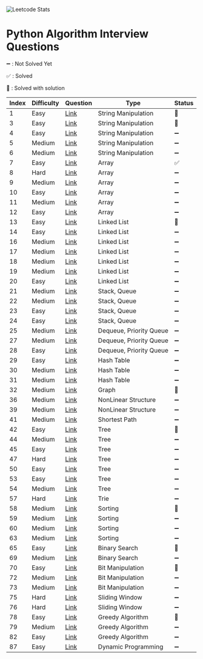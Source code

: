![Leetcode Stats](https://leetcard.jacoblin.cool/da-head0?theme=unicorn)

# Python Algorithm Interview Questions  

➖ : Not Solved Yet

✅ : Solved

🌿 : Solved with solution

| Index | Difficulty | Question | Type | Status |
|-------| ---------- | -------- | -----| -------- |
|1      | Easy     |[Link](https://leetcode.com/problems/valid-palindrome/)| String Manipulation | 🌿 |
|3      | Easy     |[Link](https://leetcode.com/problems/reorder-data-in-log-files/)| String Manipulation | 🌿 |
|4      | Easy     |[Link](https://leetcode.com/problems/most-common-word/)| String Manipulation | ➖ |
|5      | Medium   |[Link](https://leetcode.com/problems/group-anagrams/)| String Manipulation | ➖ |
|6      | Medium   |[Link](https://leetcode.com/problems/longest-palindromic-substring/)| String Manipulation | ➖ |
|7      | Easy     |[Link](https://leetcode.com/problems/trapping-rain-water/)| Array | ✅ |
|8      | Hard     |[Link](https://leetcode.com/problems/two-sum/)| Array | ➖ |
|9      | Medium   |[Link](https://leetcode.com/problems/3sum/)| Array | ➖ |
|10     | Easy     |[Link](https://leetcode.com/problems/array-partition-i/)| Array | ➖ |
|11     | Medium   |[Link](https://leetcode.com/problems/product-of-array-except-self/)| Array | ➖ |
|12     | Easy     |[Link](https://leetcode.com/problems/best-time-to-buy-and-sell-stock/)| Array | ➖ |
|13     | Easy     |[Link](https://leetcode.com/problems/palindrome-linked-list/)| Linked List | 🌿 |
|14     | Easy     |[Link](https://leetcode.com/problems/merge-two-sorted-lists/)| Linked List | ➖ |
|16     | Medium   |[Link](https://leetcode.com/problems/add-two-numbers/)| Linked List | ➖ |
|17     | Medium   |[Link](https://leetcode.com/problems/swap-nodes-in-pairs/)| Linked List | ➖ |
|18     | Medium   |[Link](https://leetcode.com/problems/odd-even-linked-list/)| Linked List | ➖ |
|19     | Medium   |[Link](https://leetcode.com/problems/reverse-linked-list-ii/)| Linked List | ➖ |
|20     | Easy     |[Link](https://leetcode.com/problems/valid-parentheses/)| Linked List | ➖ |
|21     | Medium   |[Link](https://leetcode.com/problems/remove-duplicate-letters/)| Stack, Queue | ➖ |
|22     | Medium   |[Link](https://leetcode.com/problems/daily-temperatures/)| Stack, Queue | ➖ |
|23     | Easy     |[Link](https://leetcode.com/problems/implement-stack-using-queues/)| Stack, Queue | ➖ |
|24     | Easy     |[Link](https://leetcode.com/problems/implement-queue-using-stacks/)| Stack, Queue | ➖ |
|25     | Medium   |[Link](https://leetcode.com/problems/design-circular-queue/)| Dequeue, Priority Queue | ➖ |
|27     | Medium   |[Link](https://leetcode.com/problems/merge-k-sorted-lists/)| Dequeue, Priority Queue | ➖ |
|28     | Easy     |[Link](https://leetcode.com/problems/design-hashmap/)| Dequeue, Priority Queue | ➖ |
|29     | Easy     |[Link](https://leetcode.com/problems/jewels-and-stones/)| Hash Table | ➖ |
|30     | Medium   |[Link](https://leetcode.com/problems/longest-substring-without-repeating-characters/)| Hash Table | ➖ |
|31     | Medium   |[Link](https://leetcode.com/problems/top-k-frequent-elements/)| Hash Table | ➖ |
|32     | Medium   |[Link](https://leetcode.com/problems/number-of-islands/)| Graph | 🌿 |
|36     | Medium   |[Link](https://leetcode.com/problems/combination-sum/)| NonLinear Structure | ➖ |
|39     | Medium   |[Link](https://leetcode.com/problems/course-schedule/)| NonLinear Structure | ➖ |
|41     | Medium   |[Link](https://leetcode.com/problems/cheapest-flights-within-k-stops/)| Shortest Path | ➖ |
|42     | Easy     |[Link](https://leetcode.com/problems/maximum-depth-of-binary-tree/)| Tree | 🌿 |
|44     | Medium   |[Link](https://leetcode.com/problems/longest-univalue-path/)| Tree | ➖ |
|45     | Easy     |[Link](https://leetcode.com/problems/invert-binary-tree/)| Tree | ➖ |
|47     | Hard     |[Link](https://leetcode.com/problems/serialize-and-deserialize-binary-tree/)| Tree | ➖ |
|50     | Easy     |[Link](https://leetcode.com/problems/convert-sorted-array-to-binary-search-tree/)| Tree | ➖ |
|53     | Easy     |[Link](https://leetcode.com/problems/minimum-distance-between-bst-nodes/)| Tree | ➖ |
|54     | Medium   |[Link](https://leetcode.com/problems/construct-binary-tree-from-preorder-and-inorder-traversal/)| Tree | ➖ |
|57     | Hard     |[Link](https://leetcode.com/problems/palindrome-pairs/)| Trie | ➖ |
|58     | Medium   |[Link](https://leetcode.com/problems/sort-list/)| Sorting | 🌿 |
|59     | Medium   |[Link](https://leetcode.com/problems/merge-intervals/)| Sorting | ➖ |
|60     | Medium   |[Link](https://leetcode.com/problems/insertion-sort-list/)| Sorting | ➖ |
|63     | Medium   |[Link](https://leetcode.com/problems/sort-colors/)| Sorting | ➖ |
|65     | Easy     |[Link](https://leetcode.com/problems/binary-search/)| Binary Search | 🌿 |
|69     | Medium   |[Link](https://leetcode.com/problems/search-a-2d-matrix-ii/)| Binary Search | ➖ |
|70     | Easy     |[Link](https://leetcode.com/problems/single-number/)| Bit Manipulation | 🌿 |
|72     | Medium   |[Link](https://leetcode.com/problems/sum-of-two-integers/)| Bit Manipulation | ➖ |
|73     | Medium   |[Link](https://leetcode.com/problems/utf-8-validation/)| Bit Manipulation | ➖ |
|75     | Hard     |[Link](https://leetcode.com/problems/sliding-window-maximum/)| Sliding Window | ➖ |
|76     | Hard     |[Link](https://leetcode.com/problems/minimum-window-substring/)| Sliding Window | ➖ |
|78     | Easy     |[Link](https://leetcode.com/problems/best-time-to-buy-and-sell-stock-ii/)| Greedy Algorithm | 🌿 |
|79     | Medium   |[Link](https://leetcode.com/problems/queue-reconstruction-by-height/)| Greedy Algorithm | ➖ |
|82     | Easy     |[Link](https://leetcode.com/problems/assign-cookies/)| Greedy Algorithm | ➖ |
|87     | Easy     |[Link](https://leetcode.com/problems/climbing-stairs/)| Dynamic Programming | ➖ |
